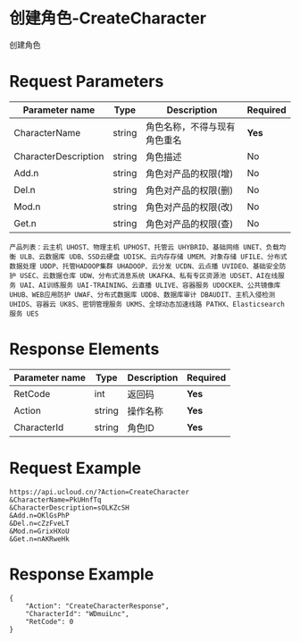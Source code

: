 # 创建角色-CreateCharacter

创建角色

# Request Parameters
|Parameter name|Type|Description|Required|
|---|---|---|---|
|CharacterName|string|角色名称，不得与现有角色重名|**Yes**|
|CharacterDescription|string|角色描述|No|
|Add.n|string|角色对产品的权限(增)|No|
|Del.n|string|角色对产品的权限(删)|No|
|Mod.n|string|角色对产品的权限(改)|No|
|Get.n|string|角色对产品的权限(查)|No|

```
产品列表：云主机 UHOST、物理主机 UPHOST、托管云 UHYBRID、基础网络 UNET、负载均衡 ULB、云数据库 UDB、SSD云硬盘 UDISK、云内存存储 UMEM、对象存储 UFILE、分布式数据处理 UDDP、托管HADOOP集群 UHADOOP、云分发 UCDN、云点播 UVIDEO、基础安全防护 USEC、云数据仓库 UDW、分布式消息系统 UKAFKA、私有专区资源池 UDSET、AI在线服务 UAI、AI训练服务 UAI-TRAINING、云直播 ULIVE、容器服务 UDOCKER、公共镜像库 UHUB、WEB应用防护 UWAF、分布式数据库 UDDB、数据库审计 DBAUDIT、主机入侵检测 UHIDS、容器云 UK8S、密钥管理服务 UKMS、全球动态加速线路 PATHX、Elasticsearch服务 UES
```

# Response Elements
|Parameter name|Type|Description|Required|
|---|---|---|---|
|RetCode|int|返回码|**Yes**|
|Action|string|操作名称|**Yes**|
|CharacterId|string|角色ID|**Yes**|

# Request Example
```
https://api.ucloud.cn/?Action=CreateCharacter
&CharacterName=PkUHnfTq
&CharacterDescription=sOLKZcSH
&Add.n=OKlGsPhP
&Del.n=cZzFveLT
&Mod.n=GrixHXoU
&Get.n=nAKRweHk
```

# Response Example
```
{
    "Action": "CreateCharacterResponse", 
    "CharacterId": "WDmuiLnc", 
    "RetCode": 0
}
```


